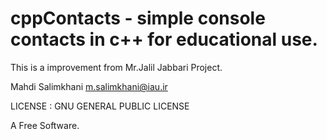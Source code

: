 # cppContacts - simple console contacts in c++ for educational use.

This is a improvement from Mr.Jalil Jabbari Project.

Mahdi Salimkhani <m.salimkhani@iau.ir>

LICENSE : GNU GENERAL PUBLIC LICENSE

A Free Software.
